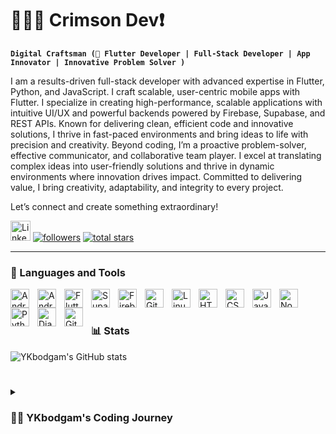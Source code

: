 # 🏄🏻‍♂️ Crimson Dev❗

**`Digital Craftsman (🚀 Flutter Developer | Full-Stack Developer | App Innovator | Innovative Problem Solver )`**

I am a results-driven full-stack developer with advanced expertise in Flutter, Python, and JavaScript. I craft scalable,
user-centric mobile apps with Flutter. I specialize in creating high-performance, scalable applications with intuitive
UI/UX and powerful backends powered by Firebase, Supabase, and REST APIs. Known for delivering clean, efficient code and
innovative solutions, I thrive in fast-paced environments and bring ideas to life with precision and creativity. Beyond
coding, I’m a proactive problem-solver, effective communicator, and collaborative team player. I excel at translating
complex ideas into user-friendly solutions and thrive in dynamic environments where innovation drives impact. Committed
to delivering value, I bring creativity, adaptability, and integrity to every project.

Let’s connect and create something extraordinary!

<!-- Social icons section -->

<p align="left">
    <a href="https://www.linkedin.com/in/yahya-bodgamwala/">
        <img width="32px" alt="LinkedIn" title="LinkedIn"
            src="https://i.imgur.com/yRpa1dQ.png" /></a>
    <a href="https://github.com/YKbodgam?tab=followers">
        <img alt="followers" title="Follow me on Github"
            src="https://custom-icon-badges.demolab.com/github/followers/YKbodgam?color=236ad3&labelColor=1155ba&style=for-the-badge&logo=person-add&label=Follow&logoColor=white" /></a>
    <a href="https://github.com/YKbodgam?tab=repositories&sort=stargazers">
        <img alt="total stars" title="Total stars on GitHub"
            src="https://custom-icon-badges.demolab.com/github/stars/YKbodgam?color=55960c&style=for-the-badge&labelColor=488207&logo=star" /></a>

</p>

---

### 🧰 Languages and Tools

<img align="left" alt="Android" width="30px" style="padding-right:10px;"
    src="https://cdn.jsdelivr.net/gh/devicons/devicon@latest/icons/android/android-original.svg" />
<img align="left" alt="AndroidStudio" width="30px" style="padding-right:10px;"
    src="https://cdn.jsdelivr.net/gh/devicons/devicon@latest/icons/androidstudio/androidstudio-original.svg" />
<img align="left" alt="Flutter" width="30px" style="padding-right:10px;"
    src="https://cdn.jsdelivr.net/gh/devicons/devicon@latest/icons/flutter/flutter-original.svg" />
<img img align="left" alt="Supabase" width="30px" style="padding-right:10px;"
    src="https://cdn.jsdelivr.net/gh/devicons/devicon@latest/icons/supabase/supabase-original.svg" />
<img img align="left" alt="Firebase" width="30px" style="padding-right:10px;"
    src="https://cdn.jsdelivr.net/gh/devicons/devicon@latest/icons/firebase/firebase-original.svg" />
<img align="left" alt="Git" width="30px" style="padding-right:10px;"
    src="https://cdn.jsdelivr.net/gh/devicons/devicon/icons/git/git-original.svg" />
<img align="left" alt="Linux" width="30px" style="padding-right:10px;"
    src="https://cdn.jsdelivr.net/gh/devicons/devicon/icons/linux/linux-original.svg" />
<img align="left" alt="HTML" width="30px" style="padding-right:10px;"
    src="https://cdn.jsdelivr.net/gh/devicons/devicon/icons/html5/html5-plain.svg" />
<img align="left" alt="CSS" width="30px" style="padding-right:10px;"
    src="https://cdn.jsdelivr.net/gh/devicons/devicon/icons/css3/css3-plain.svg" />
<img align="left" alt="JavaScript" width="30px" style="padding-right:10px;"
    src="https://cdn.jsdelivr.net/gh/devicons/devicon/icons/javascript/javascript-plain.svg" />
<img align="left" alt="NodeJS" width="30px" style="padding-right:10px;"
    src="https://cdn.jsdelivr.net/gh/devicons/devicon/icons/nodejs/nodejs-original.svg" />
<img align="left" alt="Python" width="30px" style="padding-right:10px;"
    src="https://cdn.jsdelivr.net/gh/devicons/devicon/icons/python/python-plain.svg" />
<img align="left" alt="Django" width="30px" style="padding-right:10px;"
    src="https://cdn.jsdelivr.net/gh/devicons/devicon@latest/icons/django/django-plain.svg" />
<img align="left" alt="GitHub" width="30px" style="padding-right:10px;"
    src="https://cdn.jsdelivr.net/gh/devicons/devicon/icons/github/github-original.svg" />

<br />

#

### 📊 Stats

![YKbodgam's GitHub stats](https://github-readme-stats.vercel.app/api?username=YKbodgam&show_icons=true&theme=gruvbox)
<!-- 
![GitHub Streak](https://streak-stats.demolab.com?user=YKbodgam&theme=gruvbox&border_radius=4.5) -->

#

<details>
    <summary>
        <h3>👨‍💻 YKbodgam's Coding Journey</h3>
    </summary>

I’m a passionate and results-driven Full-Stack Developer with advanced expertise in Flutter, Python, and JavaScript,
dedicated to building scalable, high-performance applications that solve real-world problems. My coding journey
began with a deep curiosity for technology, evolving into a career focused on creating impactful digital solutions.

Throughout my journey, I’ve successfully developed diverse applications across various domains. Notable projects
include Beginity, a comprehensive School ERP app designed to simplify academic management and student engagement,
and Peece, a safety and navigation app that helps women locate safe facilities using Google APIs and Firebase. My
work spans social media platforms, ERP solutions, and location-based services, showcasing my ability to adapt and
deliver across different industries.

On the technical side, I specialize in crafting seamless UI/UX designs and integrating robust backends using tools
like Firebase, Supabase, and REST APIs. I focus on writing clean, efficient, and maintainable code, ensuring each
project is scalable and user-centric. My expertise extends to optimizing data structures, handling real-time
databases, and implementing secure authentication systems.

Beyond my technical skills, I’m a proactive problem-solver and a collaborative team player. I excel at translating
complex ideas into intuitive, functional solutions while maintaining a clear focus on user experience. My strong
communication skills allow me to effectively collaborate with both technical and non-technical teams, ensuring
project goals are met with precision and creativity.

Driven by innovation and a commitment to continuous learning, I thrive in dynamic environments where technology is
used to make a real impact. I’m always exploring new tools, frameworks, and best practices to stay ahead in the
rapidly evolving tech landscape.

Looking ahead, my goal is to contribute to innovative projects that drive positive change, blending technology with
meaningful solutions. Let’s connect and build something extraordinary!

[linkedin]: https://www.linkedin.com/in/yahya-bodgamwala
